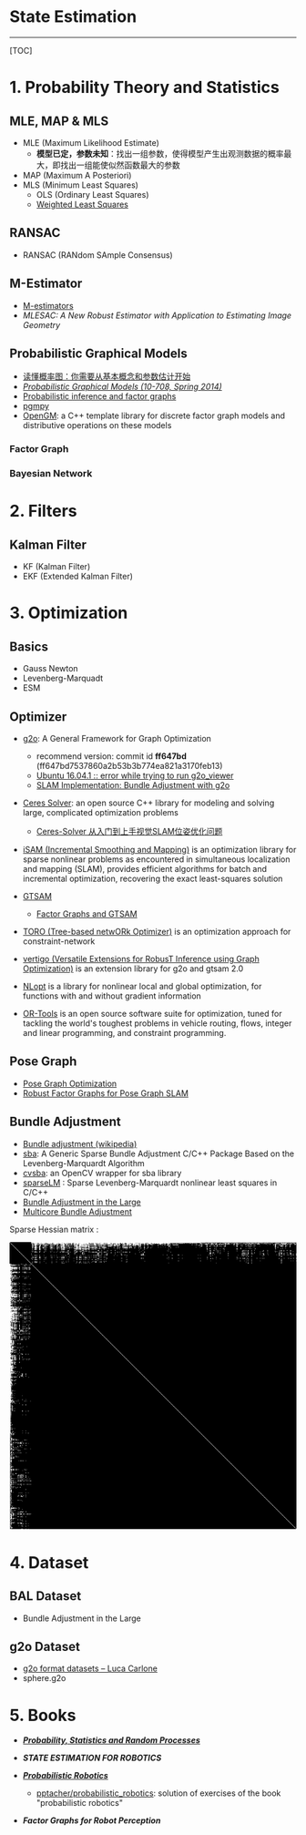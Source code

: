 # State Estimation

-----

[TOC]

# 1. Probability Theory and Statistics

## MLE, MAP & MLS

* MLE (Maximum Likelihood Estimate)
  - **模型已定，参数未知**：找出一组参数，使得模型产生出观测数据的概率最大，即找出一组能使似然函数最大的参数
* MAP (Maximum A Posteriori)
* MLS (Minimum Least Squares)
  - OLS (Ordinary Least Squares)
  - [Weighted Least Squares](https://www.itl.nist.gov/div898/handbook/pmd/section4/pmd432.htm)

## RANSAC

* RANSAC (RANdom SAmple Consensus)

## M-Estimator
* [M-estimators](http://www.statisticalconsultants.co.nz/blog/m-estimators.html)
* *MLESAC: A New Robust Estimator with Application to Estimating Image Geometry*

## Probabilistic Graphical Models

* [读懂概率图：你需要从基本概念和参数估计开始](https://www.jiqizhixin.com/articles/2017-11-29-3)
* *[Probabilistic Graphical Models (10-708, Spring 2014)](http://www.cs.cmu.edu/~epxing/Class/10708-14/lecture.html)*
* [Probabilistic inference and factor graphs](http://deepdive.stanford.edu/inference)
* [pgmpy](http://pgmpy.org/)
* [OpenGM](http://hciweb2.iwr.uni-heidelberg.de/opengm/): a C++ template library for discrete factor graph models and distributive operations on these models

### Factor Graph

### Bayesian Network

# 2. Filters

## Kalman Filter

* KF (Kalman Filter)
* EKF (Extended Kalman Filter)


# 3. Optimization

## Basics

* Gauss Newton
* Levenberg-Marquadt
* ESM

## Optimizer

* [g2o](https://openslam-org.github.io/g2o.html): A General Framework for Graph Optimization
  - recommend version: commit id **ff647bd** (ff647bd7537860a2b53b3b774ea821a3170feb13)
  - [Ubuntu 16.04.1 :: error while trying to run g2o_viewer](https://github.com/RainerKuemmerle/g2o/issues/133#issuecomment-265894146)
  - [SLAM Implementation: Bundle Adjustment with g2o](https://fzheng.me/2016/03/15/g2o-demo/)
  
* [Ceres Solver](http://ceres-solver.org/): an open source C++ library for modeling and solving large, complicated optimization problems
  - [Ceres-Solver 从入门到上手视觉SLAM位姿优化问题](https://blog.csdn.net/u011178262/article/details/88774577)

* [iSAM (Incremental Smoothing and Mapping)](https://people.csail.mit.edu/kaess/isam/) is an optimization library for sparse nonlinear problems as encountered in simultaneous localization and mapping (SLAM), provides efficient algorithms for batch and incremental optimization, recovering the exact least-squares solution

* [GTSAM](https://gtsam.org/)
  - [Factor Graphs and GTSAM](https://gtsam.org/tutorials/intro.html)

* [TORO (Tree-based netwORk Optimizer)](https://openslam-org.github.io/toro.html) is an optimization approach for constraint-network

* [vertigo (Versatile Extensions for RobusT Inference using Graph Optimization)](https://github.com/christiankerl/vertigo/tree/master/trunk) is an extension library for g2o and gtsam 2.0

* [NLopt](https://nlopt.readthedocs.io) is a library for nonlinear local and global optimization, for functions with and without gradient information

* [OR-Tools](https://developers.google.com/optimization/) is an open source software suite for optimization, tuned for tackling the world's toughest problems in vehicle routing, flows, integer and linear programming, and constraint programming.

## Pose Graph

* [Pose Graph Optimization](http://rvsn.csail.mit.edu/graphoptim/)
* [Robust Factor Graphs for Pose Graph SLAM](https://www.tu-chemnitz.de/etit/proaut/en/research/robustslam.html)

## Bundle Adjustment

* [Bundle adjustment (wikipedia)](https://en.wikipedia.org/wiki/Bundle_adjustment)
* [sba](http://users.ics.forth.gr/~lourakis/sba/): A Generic Sparse Bundle Adjustment C/C++ Package Based on the Levenberg-Marquardt Algorithm
* [cvsba](https://www.uco.es/investiga/grupos/ava/node/39): an OpenCV wrapper for sba library
* [sparseLM](http://users.ics.forth.gr/~lourakis/sparseLM/) : Sparse Levenberg-Marquardt nonlinear least squares in C/C++
* [Bundle Adjustment in the Large](http://grail.cs.washington.edu/projects/bal/)
* [Multicore Bundle Adjustment](http://grail.cs.washington.edu/projects/mcba/)

Sparse Hessian matrix :

<div align=center>
  <img src="images/mat_H.png">
</div>


# 4. Dataset

##  BAL Dataset

* Bundle Adjustment in the Large

##  g2o Dataset

* [g2o format datasets – Luca Carlone](https://lucacarlone.mit.edu/datasets/)
* sphere.g2o


# 5. Books

* ***[Probability, Statistics and Random Processes](https://www.probabilitycourse.com/)***

* ***STATE ESTIMATION FOR ROBOTICS***

* ***[Probabilistic Robotics](http://www.probabilistic-robotics.org/)***
  - [pptacher/probabilistic_robotics](https://github.com/pptacher/probabilistic_robotics): solution of exercises of the book "probabilistic robotics"

* ***Factor Graphs for Robot Perception***
